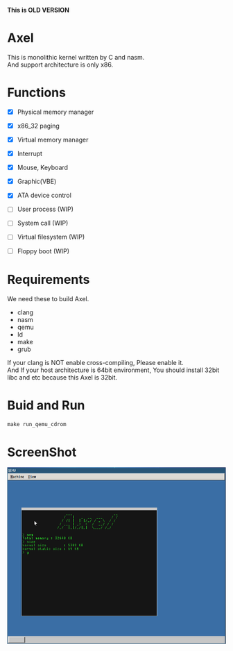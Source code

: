 **This is OLD VERSION**


# Axel
This is monolithic kernel written by C and nasm.  
And support architecture is only x86.


# Functions
- [x] Physical memory manager
- [x] x86_32 paging
- [x] Virtual memory manager
- [x] Interrupt
- [x] Mouse, Keyboard
- [x] Graphic(VBE)
- [x] ATA device control
- [ ] User process (WIP)
- [ ] System call (WIP)
- [ ] Virtual filesystem (WIP)
- [ ] Floppy boot (WIP)


# Requirements
We need these to build Axel.
- clang
- nasm
- qemu
- ld
- make
- grub

If your clang is NOT enable cross-compiling, Please enable it.  
And If your host architecture is 64bit environment, You should install 32bit libc and etc because this Axel is 32bit.

# Buid and Run
```shell
make run_qemu_cdrom
```

# ScreenShot
![ss](./ss.png)

